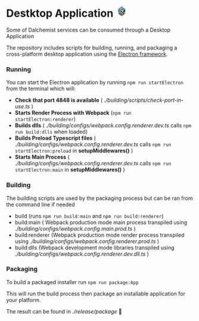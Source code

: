 # Destktop Application ![Icon](../icon/icon32.png)  
Some of Dalchemist services can be consumed through a Desktop Application

The repository includes scripts for building, running, and packaging a cross-platform desktop application using the [Electron framework](https://www.electronjs.org/).

### Running

You can start the Electron application by running `npm run startElectron` from the terminal which will:

- **Check that port 4848 is available** ( _./building/scripts/check-port-in-use.ts_ )
- **Starts Render Process with Webpack** (`npm run startElectron:renderer`)
- **Builds dlls** ( _./building/configs/webpack.config.renderer.dev.ts_ calls `npm run build:dlls` when loaded)
- **Builds Preload Typescript files** ( _./building/configs/webpack.config.renderer.dev.ts_ calls `npm run startElectron:preload` in **setupMiddlewares()** )
- **Starts Main Process** ( _./building/configs/webpack.config.renderer.dev.ts_ calls `npm run startElectron:main` in **setupMiddlewares()** )

### Building
The building scripts are used by the packaging process but can be ran from the command line if needed
- build (runs `npm run build:main` and `npm run build:renderer`)
- build:main ( Webpack production mode main process transpiled using _./building/configs/webpack.config.main.prod.ts_ )
- build:renderer (Webpack production mode render process transpiled using _./building/configs/webpack.config.renderer.prod.ts_ )
- build:dlls (Webpack development mode libraries transpiled using _./building/configs/webpack.config.renderer.dev.dll.ts_ )

### Packaging

To build a packaged installer run `npm run package:App`

This will run the build process then package an installable application for your platform.

The result can be found in _./release/package_ 📁